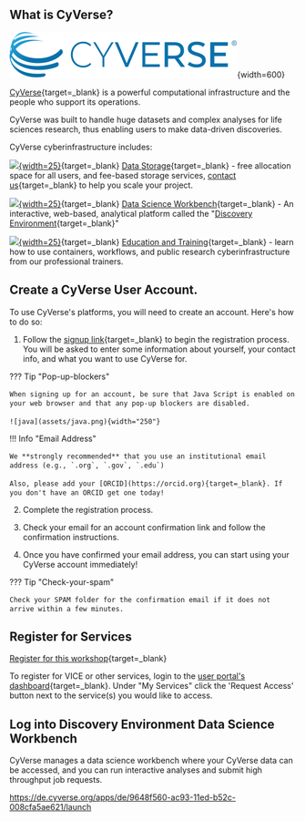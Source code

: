 ## What is CyVerse?

![CyVerse](assets/cyverse_logo_2022.svg){width=600}

[CyVerse](https://cyverse.org){target=_blank} is a powerful computational infrastructure and the people who support its operations. 

CyVerse was built to handle huge datasets and complex analyses for life sciences research, thus enabling users to make data-driven discoveries.

CyVerse cyberinfrastructure includes:

[de]: assets/deIcon.svg
[data]: assets/dataIcon.svg
[ball]: assets/cyverse_ball_2022.png

[![][data]{width=25}](https://cyverse.org/data-store){target=_blank} [Data Storage](https://cyverse.org/data-store){target=_blank} - free allocation space for all users, and fee-based storage services, [contact us](https://user.cyverse.org/requests/2){target=_blank} to help you scale your project.

[![][de]{width=25}](https://user.cyverse.org/services/2){target=_blank} [Data Science Workbench](https://user.cyverse.org/services/2){target=_blank}  - An interactive, web-based, analytical platform called the "[Discovery Environment](https://de.cyverse.org){target=_blank}"

[![][ball]{width=25}](https://cyverse.org/teach){target=_blank} [Education and Training](https://cyverse.org/teach){target=_blank} - learn how to use containers, workflows, and public research cyberinfrastructure from our professional trainers.



## Create a CyVerse User Account.

To use CyVerse's platforms, you will need to create an account. Here's how to do so:

1. Follow the [signup link](https://user.cyverse.org/register){target=_blank} to begin the registration process. You will be asked to enter some information about yourself, your contact info, and what you want to use CyVerse for.

??? Tip "Pop-up-blockers"

	When signing up for an account, be sure that Java Script is enabled on your web browser and that any pop-up blockers are disabled.

	![java](assets/java.png){width="250"}

!!! Info "Email Address"
    
    We **strongly recommended** that you use an institutional email address (e.g., `.org`, `.gov`, `.edu`)  
    
    Also, please add your [ORCID](https://orcid.org){target=_blank}. If you don't have an ORCID get one today!

2.  Complete the registration process.

3.  Check your email for an account confirmation link and follow the confirmation instructions.

4. Once you have confirmed your email address, you can start using your CyVerse account immediately!

??? Tip "Check-your-spam"

	Check your SPAM folder for the confirmation email if it does not arrive within a few minutes.


## Register for Services

[Register for this workshop](https://user.cyverse.org/workshops/124){target=_blank}

To register for VICE or other services, login to the [user portal's dashboard](<https://user.cyverse.org/dashboard>){target=_blank}. Under "My Services" click the 'Request Access' button next to the service(s) you would like to access. 

## Log into Discovery Environment Data Science Workbench

CyVerse manages a data science workbench where your CyVerse data can be accessed, and you can run interactive analyses and submit high throughput job requests. 

https://de.cyverse.org/apps/de/9648f560-ac93-11ed-b52c-008cfa5ae621/launch